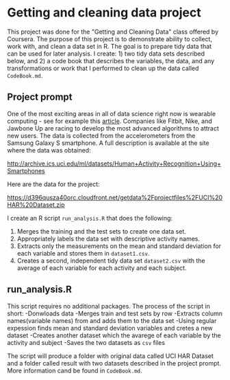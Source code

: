 # Getting and cleaning data project

This project was done for the "Getting and Cleaning Data" class offered by Coursera. The purpose of this project is to demonstrate ability to collect, work with, and clean a data set in R. The goal is to prepare tidy data that can be used for later analysis. I create: 1) two tidy data sets described below, and 2) a code book that describes the variables, the data, and any transformations or work that I performed to clean up the data called `CodeBook.md`. 

## Project prompt
One of the most exciting areas in all of data science right now is wearable computing - see for example this [article](http://example.com/). Companies like Fitbit, Nike, and Jawbone Up are racing to develop the most advanced algorithms to attract new users. The data is collected from the accelerometers from the Samsung Galaxy S smartphone. A full description is available at the site where the data was obtained:

http://archive.ics.uci.edu/ml/datasets/Human+Activity+Recognition+Using+Smartphones

Here are the data for the project:

https://d396qusza40orc.cloudfront.net/getdata%2Fprojectfiles%2FUCI%20HAR%20Dataset.zip

I create an R script `run_analysis.R` that does the following: 

1. Merges the training and the test sets to create one data set.
2. Appropriately labels the data set with descriptive activity names. 
3. Extracts only the measurements on the mean and standard deviation for each variable and stores them in `dataset1.csv`. 
4. Creates a second, independent tidy data set `dataset2.csv` with the average of each variable for each activity and each subject. 

## run_analysis.R
This script requires no additional packages. The process of the script in short:
-Donwloads data 
-Merges train and test sets by row
-Extracts column names(variable names) from and adds them to the data set
-Using regular expession finds mean and standard deviation variables and cretes a new dataset
-Creates another dataset which the avarege of each variable by the activity and subject
-Saves the two datasets as `csv` files

The script will produce a folder with original data called UCI HAR Dataset and a folder called result with two datasets described in the project prompt. More information cand be found in `CodeBook.md`.

